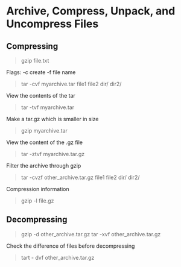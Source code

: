 # Archive, Compress, Unpack, and Uncompress Files

## Compressing

> gzip file.txt

Flags: -c create -f file name
> tar -cvf myarchive.tar file1 file2 dir/ dir2/

View the contents of the tar
> tar -tvf myarchive.tar

Make a tar.gz which is smaller in size
> gzip myarchive.tar

View the content of the .gz file
> tar -ztvf myarchive.tar.gz

Filter the archive through gzip
> tar -cvzf other_archive.tar.gz  file1 file2 dir/ dir2/

Compression information
> gzip -l file.gz

## Decompressing

> gzip -d other_archive.tar.gz
> tar -xvf other_archive.tar.gz

Check the difference of files before decompressing
> tart - dvf other_archive.tar.gz
